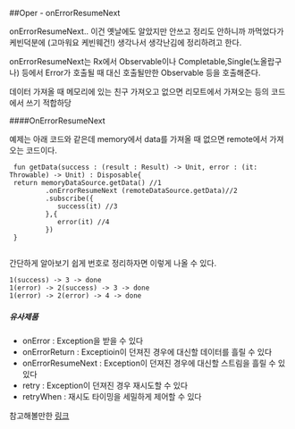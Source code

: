 ##Oper - onErrorResumeNext

onErrorResumeNext.. 이건 옛날에도 알았지만 안쓰고 정리도 안하니까 까먹었다가 케빈덕분에 (고마워요 케빈웨건!) 생각나서 생각난김에 정리하려고 한다.

onErrorResumeNext는 Rx에서 Observable이나 Completable,Single(노올랍구나) 등에서 Error가 호출될 때 대신 호출될만한 Observable 등을 호출해준다.

데이터 가져올 때 메모리에 있는 친구 가져오고 없으면 리모트에서 가져오는 등의 코드에서 쓰기 적합하당

####OnErrorResumeNext

예제는 아래 코드와 같은데 memory에서 data를 가져올 때 없으면 remote에서 가져오는 코드이다. 

```
 fun getData(success : (result : Result) -> Unit, error : (it: Throwable) -> Unit) : Disposable{
 return memoryDataSource.getData() //1
 		 .onErrorResumeNext (remoteDataSource.getData)//2
 		 .subscribe({
 		 	success(it) //3
 		 },{
 		 	error(it) //4
 		 }) 
 }
  
```

간단하게 알아보기 쉽게 번호로 정리하자면 이렇게 나올 수 있다.

```
1(success) -> 3 -> done
1(error) -> 2(success) -> 3 -> done
1(error) -> 2(error) -> 4 -> done
```


##### 유사제품

* onError : Exception을 받을 수 있다
* onErrorReturn : Exceptioin이 던져진 경우에 대신할 데이터를 흘릴 수 있다
* onErrorResumeNext : Exception이 던져진 경우에 대신할 스트림을 흘릴 수 있 있다
* retry : Exception이 던져진 경우 재시도할 수 있다
* retryWhen : 재시도 타이밍을 세밀하게 제어할 수 있다

참고해볼만한 [링크](http://pluu.github.io/blog/rxjava/2017/02/26/rx-error/)